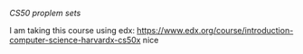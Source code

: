 *CS50 proplem sets*

I am taking this course using edx: https://www.edx.org/course/introduction-computer-science-harvardx-cs50x
nice

